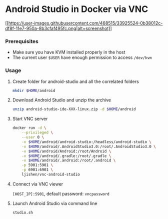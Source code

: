 # Android Studio in Docker via VNC

[[https://user-images.githubusercontent.com/468515/33925524-0b38012c-df8f-11e7-950a-8b3cfaf495fc.png|alt=screenshot]]


### Prerequisites

- Make sure you have KVM installed properly in the host
- The current user `$USER` have enough permission to access `/dev/kvm`

### Usage

1. Create folder for android-studio and all the correlated folders

   ```bash
   mkdir $HOME/android
   ```

2. Download Android Studio and unzip the archive

   ```bash
   unzip android-studio-ide-XXX-linux.zip -d $HOME/android
   ```

3. Start VNC server

   ```bash
   docker run -d \
       --privileged \
       --user 0 \
       -v $HOME/android/android-studio:/headless/android-studio \
       -v $HOME/android/.AndroidStudio3.0:/root/.AndroidStudio3.0 \
       -v $HOME/android/Android:/root/Android \
       -v $HOME/android/.gradle:/root/.gradle \
       -v $HOME/android/.android:/root/.android \
       -p 5901:5901 \
       -p 6901:6901 \
       ljishen/vnc-android-studio
   ```

4. Connect via VNC viewer

   `[HOST_IP]:5901`, default password: `vncpassword`

5. Launch Android Studio via command line

   ```bash
   studio.sh
   ```
